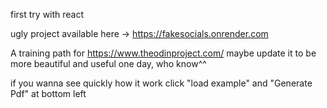 first try with react 

ugly project available here -> https://fakesocials.onrender.com

A training path for https://www.theodinproject.com/ maybe update it to be more beautiful and useful one day, who know^^ 

if you wanna see quickly how it work click "load example" and "Generate Pdf" at bottom left

